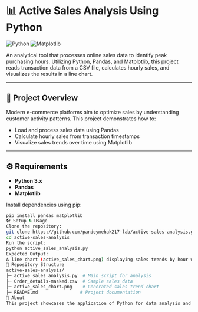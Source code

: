 # 📊 Active Sales Analysis Using Python

![Python](https://img.shields.io/badge/Python-3.x-blue?logo=python&logoColor=white) ![Matplotlib](https://img.shields.io/badge/Matplotlib-3.x-orange?logo=matplotlib&logoColor=white)

An analytical tool that processes online sales data to identify peak purchasing hours. Utilizing Python, Pandas, and Matplotlib, this project reads transaction data from a CSV file, calculates hourly sales, and visualizes the results in a line chart.

---

## 📌 Project Overview

Modern e-commerce platforms aim to optimize sales by understanding customer activity patterns. This project demonstrates how to:

- Load and process sales data using Pandas  
- Calculate hourly sales from transaction timestamps  
- Visualize sales trends over time using Matplotlib  

---

## ⚙️ Requirements

- **Python 3.x**  
- **Pandas**  
- **Matplotlib**  

Install dependencies using pip:

```bash
pip install pandas matplotlib
🛠️ Setup & Usage
Clone the repository:
git clone https://github.com/pandeymehak217-lab/active-sales-analysis.git
cd active-sales-analysis
Run the script:
python active_sales_analysis.py
Expected Output:
A line chart (active_sales_chart.png) displaying sales trends by hour will be generated in the project directory.
📂 Repository Structure
active-sales-analysis/
├─ active_sales_analysis.py  # Main script for analysis
├─ Order_details-masked.csv  # Sample sales data
├─ active_sales_chart.png    # Generated sales trend chart
├─ README.md                # Project documentation
🔗 About
This project showcases the application of Python for data analysis and visualization. By leveraging libraries like Pandas and Matplotlib, it provides insights into sales patterns, aiding in strategic decision-making for e-commerce platforms.

